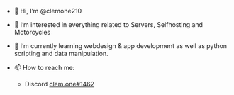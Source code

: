 - 👋 Hi, I’m @clemone210
- 👀 I’m interested in everything related to Servers, Selfhosting and Motorcycles
- 🌱 I’m currently learning webdesign & app development as well as python scripting and data manipulation.

- 📫 How to reach me:
     - Discord 
[clem.one#1462](https://discordapp.com/users/210819455683526657)

